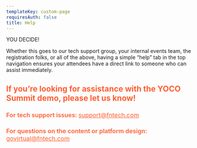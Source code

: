 ```yaml
---
templateKey: custom-page
requiresAuth: false
title: Help
---
```

YOU DECIDE!

Whether this goes to our tech support group, your internal events team, the registration folks, or all of the above, having a simple “help” tab in the top navigation ensures your attendees have a direct link to someone who can assist immediately.

<h2><span style="color: #fe5e32;">If you&rsquo;re looking for assistance with the YOCO Summit demo, please let us know!</span></h2>
<h3><span style="color: #fe5e32;font-weight: 600;">For tech support issues:</span> <a style="color: #fe5e32;" href="mailto:support@fntech.com"><span style="font-weight: 400;">support@fntech.com</span></a></h3>
<h3><span style="color: #fe5e32;font-weight: 600;">For questions on the content or platform design: </span><a style="color: #fe5e32;" href="mailto:govirtual@fntech.com"><span style="font-weight: 400;">govirtual@fntech.com</span></a></h3>